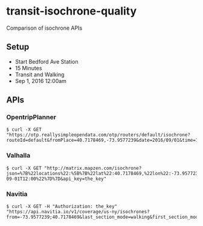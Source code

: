 # transit-isochrone-quality

Comparison of isochrone APIs

## Setup
* Start Bedford Ave Station
* 15 Minutes
* Transit and Walking
* Sep 1, 2016 12:00am

## APIs
### OpentripPlanner
``` 
$ curl -X GET "https://otp.reallysimpleopendata.com/otp/routers/default/isochrone?routeId=default&fromPlace=40.7178469,-73.9577239&date=2016/09/01&time=12:00:00&mode=TRANSIT,WALK&cutoffSec=900"
```

### Valhalla
``` 
$ curl -X GET "http://matrix.mapzen.com/isochrone?json=%7B%22locations%22:%5B%7B%22lat%22:40.7178469,%22lon%22:-73.9577239%7D%5D,%22costing%22:%22multimodal%22,%22contours%22:%5B%7B%22time%22:15%7D%5D,%22date_time%22:%7B%22type%22:1,%22value%22:%222016-09-01T12:00%22%7D%7D&api_key=the_key"
```

### Navitia
``` 
$ curl -X GET -H "Authorization: the_key" "https://api.navitia.io/v1/coverage/us-ny/isochrones?from=-73.9577239;40.7178469&last_section_mode=walking&first_section_mode=walking&max_duration=900"
```
